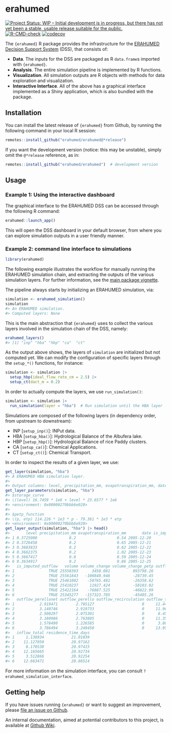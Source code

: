
<!-- README.md is generated from README.Rmd. Please edit that file -->

# erahumed

<!-- badges: start -->

[![Project Status: WIP – Initial development is in progress, but there
has not yet been a stable, usable release suitable for the
public.](https://www.repostatus.org/badges/latest/wip.svg)](https://www.repostatus.org/#wip)
[![R-CMD-check](https://github.com/erahumed/erahumed/actions/workflows/R-CMD-check.yaml/badge.svg)](https://github.com/erahumed/erahumed/actions/workflows/R-CMD-check.yaml)
[![codecov](https://codecov.io/gh/erahumed/erahumed/graph/badge.svg?token=72POLBUEUR)](https://codecov.io/gh/erahumed/erahumed)
<!-- badges: end -->

The `{erahumed}` R package provides the infrastructure for the [ERAHUMED
Decision Support
System](https://www.erahumed.com/decision-support-system/) (DSS), that
consists of:

- **Data**. The inputs for the DSS are packaged as R `data.frame`s
  imported with `{erahumed}`.
- **Analysis**. The entire simulation pipeline is implemented by R
  functions.
- **Visualization**. All simulation outputs are R objects with methods
  for data exploration and visualization.
- **Interactive Interface**. All of the above has a graphical interface
  implemented as a Shiny application, which is also bundled with the
  package.

## Installation

You can install the latest release of `{erahumed}` from Github, by
running the following command in your local R session:

``` r
remotes::install_github("erahumed/erahumed@*release")
```

If you want the development version (notice: this may be unstable),
simply omit the `@*release` reference, as in:

``` r
remotes::install_github("erahumed/erahumed")  # development version
```

## Usage

### Example 1: Using the interactive dashboard

The graphical interface to the ERAHUMED DSS can be accessed through the
following R command:

``` r
erahumed::launch_app()
```

This will open the DSS dashboard in your default browser, from where you
can explore simulation outputs in a user friendly manner.

### Example 2: command line interface to simulations

``` r
library(erahumed)
```

The following example illustrates the workflow for manually running the
ERAHUMED simulation chain, and extracting the outputs of the various
simulation layers. For further information, see the [main package
vignette](https://erahumed.github.io/erahumed/articles/erahumed-workflow.html).

The pipeline always starts by initializing an ERAHUMED simulation, via:

``` r
simulation <- erahumed_simulation()
simulation
#> An ERAHUMED simulation.
#> Computed layers: None
```

This is the main abstraction that `{erahumed}` uses to collect the
various layers involved in the simulation chain of the DSS, namely:

``` r
erahumed_layers()
#> [1] "inp" "hba" "hbp" "ca"  "ct"
```

As the output above shows, the layers of `simulation` are initialized
but not computed yet. We can modify the configuration of specific layers
through the `setup_*()` functions, for instance:

``` r
simulation <- simulation |>
  setup_hbp(ideal_flow_rate_cm = 2.5) |>
  setup_ct(dact_m = 0.2)
```

In order to actually compute the layers, we use `run_simulation()`:

``` r
simulation <- simulation |>
  run_simulation(layer = "hba")  # Run simulation until the HBA layer
```

Simulations are composed of the following layers (in dependency order,
from upstream to downstream):

- INP \[`setup_inp()`\]: INPut data.
- HBA \[`setup_hba()`\]: Hydrological Balance of the Albufera lake.
- HBP \[`setup_hbp()`\]: Hydrological Balance of rice Paddy clusters.
- CA \[`setup_ca()`\]: Chemical Applications.
- CT \[`setup_ct()`\]: Chemical Transport.

In order to inspect the results of a given layer, we use:

``` r
get_layer(simulation, "hba")
#> A ERAHUMED HBA simulation layer.
#> 
#> Output columns: level, precipitation_mm, evapotranspiration_mm, date, is_imputed_level, is_imputed_outflow, volume, volume_change, volume_change_petp, outflow_pujol, outflow_perellonet, outflow_perello, outflow_recirculation, outflow_total, inflow_total, residence_time_days
get_layer_parameters(simulation, "hba")
#> $storage_curve
#> \(level) 16.7459 * 1e6 + level * 23.6577 * 1e6
#> <environment: 0x00000270bbb6e920>
#> 
#> $petp_function
#> \(p, etp) 114.226 * 1e3 * p - 79.361 * 1e3 * etp
#> <environment: 0x00000270bbb6e920>
get_layer_output(simulation, "hba") |> head()
#>       level precipitation_mm evapotranspiration_mm       date is_imputed_level
#> 1 0.3725000              8.2                  0.54 2005-12-20            FALSE
#> 2 0.3726458              0.2                  0.65 2005-12-21            FALSE
#> 3 0.3683833              0.2                  0.62 2005-12-22            FALSE
#> 4 0.3662375              0.2                  1.02 2005-12-23            FALSE
#> 5 0.3667417              0.0                  0.59 2005-12-24            FALSE
#> 6 0.3634917              0.2                  0.86 2005-12-25            FALSE
#>   is_imputed_outflow   volume volume_change volume_change_petp outflow_pujol
#> 1               TRUE 25558393      3450.081          893798.26      5.739292
#> 2               TRUE 25561843   -100840.946          -28739.45      5.901080
#> 3               TRUE 25461002    -50765.481          -26358.62      3.877427
#> 4               TRUE 25410237     11927.424          -58103.02      5.410336
#> 5               TRUE 25422164    -76887.525          -46822.99      1.055759
#> 6               TRUE 25345277   -157323.705          -45405.26      6.922879
#>   outflow_perellonet outflow_perello outflow_recirculation outflow_total
#> 1           2.919471        2.785127                     0     11.443889
#> 2           3.140746        2.919733                     0     11.961558
#> 3           2.500297        2.075301                     0      8.453025
#> 4           3.180986        2.763805                     0     11.355127
#> 5           1.578490        1.226585                     0      3.860835
#> 6           3.786494        3.249450                     0     13.958823
#>   inflow_total residence_time_days
#> 1     1.138934            21.01039
#> 2    11.127050            20.97162
#> 3     8.170538            20.97415
#> 4    12.165665            20.92734
#> 5     3.512866            20.92254
#> 6    12.663471            20.86514
```

For more information on the simulation interface, you can consult
`?erahumed_simulation_interface`.

## Getting help

If you have issues running `{erahumed}` or want to suggest an
improvement, please [file an issue on
Github](https://github.com/erahumed/erahumed/issues).

An internal documentation, aimed at potential contributors to this
project, is available at [Github
Wiki](https://github.com/erahumed/erahumed/wiki).
